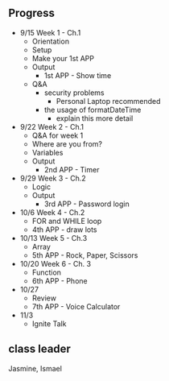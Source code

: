 ## Progress

- 9/15 Week 1 - Ch.1
  - Orientation
  - Setup
  - Make your 1st APP
  - Output
    - 1st APP - Show time
  - Q&A
    - security problems
      - Personal Laptop recommended
    - the usage of formatDateTime
      - explain this more detail
- 9/22 Week 2 - Ch.1
  - Q&A for week 1
  - Where are you from?
  - Variables
  - Output
    - 2nd APP - Timer
- 9/29 Week 3 - Ch.2
  - Logic
  - Output
    - 3rd APP - Password login
- 10/6 Week 4 - Ch.2
  - FOR and WHILE loop
  - 4th APP - draw lots
- 10/13 Week 5 - Ch.3
  - Array
  - 5th APP - Rock, Paper, Scissors
- 10/20 Week 6 - Ch. 3
  - Function
  - 6th APP - Phone
- 10/27
  - Review
  - 7th APP - Voice Calculator
- 11/3
  - Ignite Talk

## class leader

Jasmine, Ismael